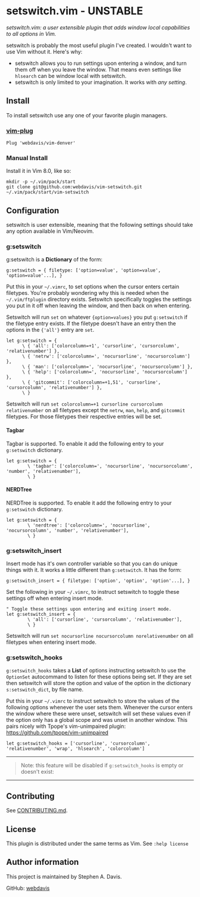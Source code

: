 setswitch.vim - UNSTABLE
=============

_setswitch.vim: a user extensible plugin that adds window local capabilities to all
options in Vim._

setswitch is probably the most useful plugin I've created. I wouldn't want to use Vim
without it. Here's why:

- setswitch allows you to run settings upon entering a window, and turn them off when you
  leave the window. That means even settings like `hlsearch` can be window local with
  setswitch.
- setswitch is only limited to your imagination. It works with _any setting_.

## Install

To install setswitch use any one of your favorite plugin managers.

### [vim-plug](https://github.com/junegunn/vim-plug)

```vim
Plug 'webdavis/vim-denver'
```

### Manual Install

Install it in Vim 8.0, like so:

    mkdir -p ~/.vim/pack/start
    git clone git@github.com:webdavis/vim-setswitch.git ~/.vim/pack/start/vim-setswitch

## Configuration

setswitch is user extensible, meaning that the following settings should take any option
available in Vim/Neovim.

### g:setswitch

g:setswitch is a **Dictionary** of the form:

```vim
g:setswitch = { filetype: ['option=value', 'option=value', 'option=value'...], }
```

Put this in your `~/.vimrc`, to set options when the cursor enters certain filetypes.
You're probably wondering why this is needed when the `~/.vim/ftplugin` directory exists.
Setswitch specifically toggles the settings you put in it off when leaving the window, and
then back on when entering.

Setswitch will run `set` on whatever `{option=values}` you put `g:setswitch` if the
filetype entry exists. If the filetype doesn't have an entry then the options in the
`{'all'}` entry are `set`.

```vim
let g:setswitch = {
      \ { 'all': ['colorcolumn=+1', 'cursorline', 'cursorcolumn', 'relativenumber'] },
      \ { 'netrw': ['colorcolumn=', 'nocursorline', 'nocursorcolumn'] },
      \ { 'man': ['colorcolumn=', 'nocursorline', 'nocursorcolumn'] },
      \ { 'help': ['colorcolumn=', 'nocursorline', 'nocursorcolumn'] },
      \ { 'gitcommit': ['colorcolumn=+1,51', 'cursorline', 'cursorcolumn', 'relativenumber'] },
      \ }
```

Setswitch will run `set colorcolumn=+1 cursorline cursorcolumn relativenumber` on all
filetypes except the `netrw`, `man`, `help`, and `gitcommit` filetypes. For those
filetypes their respective entries will be set.

#### Tagbar

Tagbar is supported. To enable it add the following entry to your `g:setswitch`
dictionary.

```vim
let g:setswitch = {
        \ 'tagbar': ['colorcolumn=', 'nocursorline', 'nocursorcolumn', 'number', 'relativenumber'],
        \ }
```

#### NERDTree

NERDTree is supported. To enable it add the following entry to your `g:setswitch`
dictionary.

```vim
let g:setswitch = {
        \ 'nerdtree': ['colorcolumn=', 'nocursorline', 'nocursorcolumn', 'number', 'relativenumber'],
        \ }
```

### g:setswitch_insert

Insert mode has it's own controller variable so that you can do unique things with it. It
works a little different than `g:setswitch`. It has the form:

```vim
g:setswitch_insert = { filetype: ['option', 'option', 'option'...], }
```

Set the following in your `~/.vimrc`, to instruct setswitch to toggle these settings off
when entering insert mode.

```vim
" Toggle these settings upon entering and exiting insert mode.
let g:setswitch_insert = {
        \ 'all': ['cursorline', 'cursorcolumn', 'relativenumber'],
        \ }
```

Setswitch will run `set nocursorline nocursorcolumn norelativenumber` on all filetypes
when entering insert mode.

### g:setswitch_hooks

`g:setswitch_hooks` takes a **List** of options instructing setswitch to use the
`OptionSet` autocommand to listen for these options being set. If they are set then
setswitch will store the option and value of the option in the dictionary
`s:setswitch_dict`, by file name.

Put this in your `~/.vimrc` to instruct setswitch to store the values of the following
options whenever the user sets them. Whenever the cursor enters the window where these
were unset, setswitch will set these values even if the option only has a global scope and
was unset in another window. This pairs nicely with Tpope's vim-unimpaired plugin:
https://github.com/tpope/vim-unimpaired

```vim
let g:setswitch_hooks = ['cursorline', 'cursorcolumn', 'relativenumber', 'wrap', 'hlsearch', 'colorcolumn']
```

---

> Note: this feature will be disabled if `g:setswitch_hooks` is empty or doesn't exist:

---

## Contributing

See [CONTRIBUTING.md](/CONTRIBUTING.md).

## License

This plugin is distributed under the same terms as Vim. See `:help license`

## Author information

This project is maintained by Stephen A. Davis.

GitHub: [webdavis](https://github.com/webdavis)
